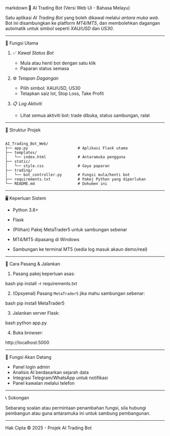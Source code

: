 markdown
🧠 AI Trading Bot (Versi Web UI - Bahasa Melayu)

Satu aplikasi *AI Trading Bot* yang boleh dikawal melalui *antara muka web*. Bot ini disambungkan ke platform *MT4/MT5*, dan membolehkan dagangan automatik untuk simbol seperti *XAU/USD* dan *US30*.

---

📌 Fungsi Utama

1. ✅ *Kawal Status Bot*
   - Mula atau henti bot dengan satu klik
   - Paparan status semasa

2. ⚙ *Tetapan Dagangan*
   - Pilih simbol: XAU/USD, US30
   - Tetapkan saiz lot, Stop Loss, Take Profit

3. 📋 *Log Aktiviti*
   - Lihat semua aktiviti bot: trade dibuka, status sambungan, ralat

---

🧱 Struktur Projek
```

AI_Trading_Bot_Web/
├── app.py                      # Aplikasi Flask utama
├── templates/
│   └── index.html              # Antaramuka pengguna
├── static/
│   └── style.css               # Gaya paparan
├── trading/
│   └── bot_controller.py       # Fungsi mula/henti bot
├── requirements.txt            # Pakej Python yang diperlukan
└── README.md                   # Dokumen ini
```

---

🖥 Keperluan Sistem

- Python 3.8+
- Flask
- (Pilihan) Pakej MetaTrader5 untuk sambungan sebenar
- MT4/MT5 dipasang di Windows

- Sambungan ke terminal MT5 (sedia log masuk akaun demo/real)

---

🔧 Cara Pasang & Jalankan

1. Pasang pakej keperluan asas:

bash
pip install -r requirements.txt


2. (Opsyenal) Pasang `MetaTrader5` jika mahu sambungan sebenar:

bash
pip install MetaTrader5


3. Jalankan server Flask:

bash
python app.py


4. Buka browser:


http://localhost:5000


---

🧠 Fungsi Akan Datang

- Panel login admin
- Analisis AI berdasarkan sejarah data
- Integrasi Telegram/WhatsApp untuk notifikasi
- Panel kawalan melalui telefon

---

📞 Sokongan

Sebarang soalan atau permintaan penambahan fungsi, sila hubungi pembangun atau guna antaramuka ini untuk sambung pembangunan.

---

Hak Cipta © 2025 - Projek AI Trading Bot

